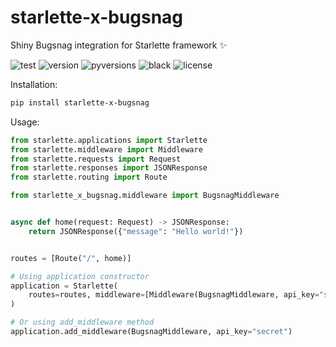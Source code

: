 # starlette-x-bugsnag

Shiny Bugsnag integration for Starlette framework ✨

![test](https://github.com/2tunnels/starlette-x-bugsnag/workflows/test/badge.svg?branch=master)
![version](https://img.shields.io/pypi/v/starlette-x-bugsnag.svg)
![pyversions](https://img.shields.io/pypi/pyversions/starlette-x-bugsnag.svg)
![black](https://img.shields.io/badge/code%20style-black-000000.svg)
![license](https://img.shields.io/pypi/l/starlette-x-bugsnag)

Installation:

```sh
pip install starlette-x-bugsnag
```

Usage:

```python
from starlette.applications import Starlette
from starlette.middleware import Middleware
from starlette.requests import Request
from starlette.responses import JSONResponse
from starlette.routing import Route

from starlette_x_bugsnag.middleware import BugsnagMiddleware


async def home(request: Request) -> JSONResponse:
    return JSONResponse({"message": "Hello world!"})


routes = [Route("/", home)]

# Using application constructor
application = Starlette(
    routes=routes, middleware=[Middleware(BugsnagMiddleware, api_key="secret")],
)

# Or using add_middleware method
application.add_middleware(BugsnagMiddleware, api_key="secret")
```
